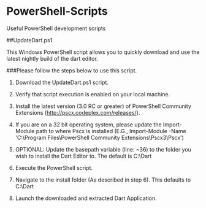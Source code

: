 PowerShell-Scripts
==================

Useful PowerShell development scripts

##UpdateDart.ps1

This Windows PowerShell script allows you to quickly download and use the latest nightly build of the dart editor.

###Please follow the steps below to use this script.

1. Download the UpdateDart.ps1 script.

2. Verify that script execution is enabled on your local machine.

3. Install the latest version (3.0 RC or greater) of PowerShell Community Extensions (http://pscx.codeplex.com/releases/).

4. If you are on a 32 bit operating system, please update the Import-Module path to where Pscx is installed (E.G., Import-Module -Name 'C:\Program Files\PowerShell Community Extensions\Pscx3\Pscx')

5. OPTIONAL: Update the basepath variable (line: ~36) to the folder you wish to install the Dart Editor to. The default is C:\Dart

6. Execute the PowerShell script. 

7. Navigate to the install folder (As described in step 6). This defaults to C:\Dart

8. Launch the downloaded and extracted Dart Application.